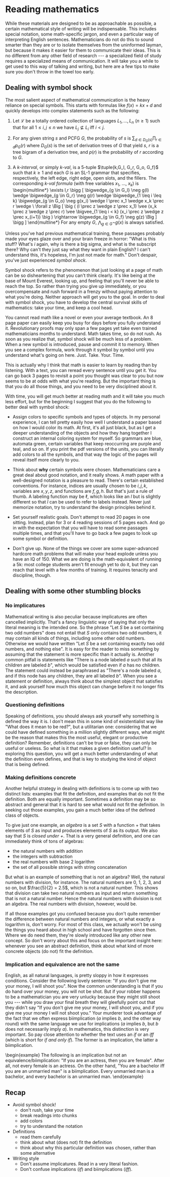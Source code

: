 # Reading mathematics

While these materials are designed to be as approachable as possible, a certain mathematical style of writing will be indispensable.
This includes special notation, some math-specific jargon, and even a particular way of interpreting English sentences.
Mathematicians do not do this to sound smarter than they are or to isolate themselves from the uninformed layman, but because it makes it easier for them to communicate their ideas.
This is no different from any other field of research --- a specialized field of study requires a specialized means of communication.
It will take you a while to get used to this way of talking and writing, but here are a few tips to make sure you don't throw in the towel too early.

## Dealing with symbol shock

The most salient aspect of mathematical communication is the heavy reliance on special symbols.
This starts with formulas like $f(x) = kx + d$ and quickly develops into complex statements such as the following:

1.  Let $\mathcal{L}$ be a totally ordered collection of languages $L_1, \ldots, L_n$ ($n \geq 1$) such that for all $1 \leq i,j \leq n$ we have $L_j \not\subseteq L_i$ iff $i < j$.

1.  For any given string $s$ and PCFG $G$, the probability of $s$ is $\sum_{d \in D_G(s)} \prod_{r \in d} p_G(r)$ where $D_G(s)$ is the set of derivation trees of $G$ that yield $s$, $r$ is a tree bigram of a derivation tree, and $p(r)$ is the probability of $r$ according to $G$.

1.  A *$k$-interval*, or simply *$k$-val*, is a $5$-tuple $\tuple{k,G_l, G_r, G_o, G_f}$ such that $k \geq 1$ and each $G$ is an SL-$1$ grammar that specifies, respectively, the left edge, right edge, open slots, and the fillers.
    The corresponding *$k$-val formula* (with free variables $x_1$, $\ldots$, $x_k$) is 
    \begin{multline*}
        \exists l,r
        \bigg [
            \bigwedge_{g \in G_l} \neg g(l)
            \wedge
            \bigwedge_{g \in G_r} \neg g(r)
            \wedge
            \bigwedge_{1 \leq i \leq k} 
            \bigwedge_{g \in G_o} \neg g(x_i)
            \wedge
            l \prec x_1
            \wedge
            x_k \prec r
            \wedge
            \\
            \forall z
            \Big [
                \big (
                    (l \prec z \wedge z \prec x_1)
                    \vee
                    (x_k \prec z \wedge z \prec r)
                    \vee
                    \bigvee_{1 \leq i < k}
                    (x_i \prec z \wedge z \prec x_{i+1})
                \big )
                \rightarrow
                \bigwedge_{g \in G_f} \neg g(z)
            \Big ]
        \bigg ]
    \end{multline*}
    For any empty $G$, $\bigwedge_{g \in G} \neg g(x)$ is always satisfied.

Unless you've had previous mathematical training, these passages probably made your eyes glaze over and your brain freeze in horror:
"What is this stuff?
What's $i$ again, why is there a big sigma, and what is the subscript there?
Why can't they just say what they want in plain English?
I can't understand this, it's hopeless, I'm just not made for math."
Don't despair, you've just experienced *symbol shock*.

Symbol shock refers to the phenomenon that just looking at a page of math can be so disheartening that you can't think clearly.
It's like being at the base of Mount Everest, looking up, and feeling that you'll never be able to reach the top.
So rather than trying you give up immediately, or you overcompensate and rush forward in a frenzy without paying attention to what you're doing.
Neither approach will get you to the goal.
In order to deal with symbol shock, you have to develop the central survival skills of mathematics: take your time, and keep a cool head.

You cannot read math like a novel or even your average textbook.
An 8 page paper can easily keep you busy for days before you fully understand it.
Revolutionary proofs may only span a few pages yet take even trained mathematicians months to understand.
Math takes time, so do not rush.
As soon as you realize that, symbol shock will be much less of a problem.
When a new symbol is introduced, pause and commit it to memory.
When you see a complex formula, work through it symbol by symbol until you understand what's going on here.
Just. Take. Your. Time.

This is actually why I think that math is easier to learn by reading than by listening.
With a text, you can reread every sentence until you get it.
You can go back 3 pages to revisit a point you thought was clear to you but now seems to be at odds with what you're reading.
But the important thing is that you do all those things, and you need to be very disciplined about it.

With time, you will get much better at reading math and it will take you much less effort, but for the beginning I suggest that you do the following to better deal with symbol shock:

- Assign colors to specific symbols and types of objects.
  In my personal experience, I can tell pretty easily how well I understand a paper based on how I would color its math.
  At first, it's all just black, but as I get a deeper understanding of the objects and how they hang together I construct an internal coloring system for myself.
  So grammars are blue, automata green, certain variables that keep reoccurring are purple and teal, and so on.
  If you print the pdf versions of the units, you can literally add colors to all the symbols, and that way the logic of the pages will reveal itself more clearly to you.

- Think about **why** certain symbols were chosen.
  Mathematicians care a great deal about good notation, and it really shows.
  A math paper with a well-designed notation is a pleasure to read.
  There's certain established conventions.
  For instance, indices are usually chosen to be $i, j, k$, variables are $x, y, z$, and functions are $f, g, h$.
  But that's just a rule of thumb.
  A labeling function may be $\ell$, which looks like an $l$ but is slightly different so that $l$ can be used to refer to labels instead.
  Never just memorize notation, try to understand the design principles behind it.

- Set yourself realistic goals.
  Don't attempt to read 20 pages in one sitting.
  Instead, plan for 3 or 4 reading sessions of 5 pages each.
  And go in with the expectation that you will have to read some passages multiple times, and that you'll have to go back a few pages to look up some symbol or definition.

- Don't give up.
  None of the things we cover are some super-advanced hardcore math problems that will make your head explode unless you have an IQ of 150.
  What we are doing is the math-equivalent of running a 5k: most college students aren't fit enough yet to do it, but they can reach that level with a few months of training.
  It requires tenacity and discipline, though.


## Dealing with some other stumbling blocks

### No implicatures

Mathematical writing is also peculiar because implicatures are often cancelled implicitly.
That's a fancy linguistic way of saying that only the literal meaning is the intended one.
So the phrase "Let $S$ be a set containing two odd numbers" does not entail that $S$ only contains two odd numbers, it may contain all kinds of things, including some other odd numbers.
Otherwise we would have written "Let $S$ be a set containing exactly two odd numbers, and nothing else".
It is easy for the reader to miss something by assuming that the statement is more specific than it actually is.
Another common pitfall is statements like "There is a node labeled $a$ such that all its children are labeled $b$", which would be satisfied even if $a$ has no children.
The statement could instead be paraphrased as "There's a node labeled $a$, and if this node has any children, they are all labeled $b$".
When you see a statement or definition, always think about the simplest object that satisfies it, and ask yourself how much this object can change before it no longer fits the description.

### Questioning definitions

Speaking of definitions, you should always ask yourself why something is defined the way it is.
I don't mean this in some kind of existentialist way like "What does it mean to be red?", but a utilitarian one: considering that we could have defined something in a million slightly different ways, what might be the reason that makes this the most useful, elegant or productive definition?
Remember, definitions can't be true or false, they can only be useful or useless.
So what is it that makes a given definition useful?
In exploring this question, you will get a much better understanding of what the definition even defines, and that is key to studying the kind of object that is being defined.

### Making definitions concrete

Another helpful strategy in dealing with definitions is to come up with two distinct lists: examples that fit the definition, and examples that do not fit the definition.
Both are equally important.
Sometimes a definition may be so abstract and general that it is hard to see what would not fit the definition.
In seeking out those examples, you gain a much better idea of the defined class of objects.

To give just one example, an *algebra* is a set $S$ with a function $+$ that takes elements of $S$ as input and produces elements of $S$ as its output.
We also say that $S$ is *closed under $+$*.
That is a very general definition, and one can immediately think of tons of algebras:

- the natural numbers with addition
- the integers with subtraction
- the real numbers with base 2 logarithm
- the set of all possible strings with string concatenation

But what is an example of something that is not an algebra?
Well, the natural numbers with division, for instance.
The natural numbers are 0, 1, 2, 3, and so on, but $\frac{5}{2} = 2.5$, which is not a natural number.
This shows that division can take two natural numbers as input and return something that is not a natural number.
Hence the natural numbers with division is not an algebra.
The real numbers with division, however, would be.

If all those examples got you confused because you don't quite remember the difference between natural numbers and integers, or what exactly a logarithm is, don't worry.
For most of this class, we actually won't be using the things you heard about in high school and have forgotten since then.
Where we do need them, they're slowly introduced like any other new concept.
So don't worry about this and focus on the important insight here: whenever you see an abstract definition, think about what kind of more concrete objects (do not) fit the definition.

### Implication and equivalence are not the same

English, as all natural languages, is pretty sloppy in how it expresses conditions.
Consider the following lovely sentence: "If you don't give me your money, I will shoot you".
Now the common understanding is that if you do hand over your money, you will not be shot.
But if your robber happens to be a mathematician you are very unlucky because they might still shoot you --- while you draw your final breath they will gleefully point out that they didn't say "If you don't give me your money, I will shoot you, and if you give me your money I will not shoot you."
Your murderer took advantage of the fact that we often express biimplication ($a$ implies $b$, and the other way round) with the same language we use for implications ($a$ implies $b$, but $b$ does not necessarily imply $a$).
In mathematics, this distinction is very important.
So pay close attention to whether the text uses an *if* or an *iff* (which is short for *if and only if*).
The former is an implication, the latter a biimplication.

\begin{example}
    The following is an implication but not an equivalence/biimplication: "If you are an actress, then you are female".
    After all, not every female is an actress.
    On the other hand, "You are a bachelor iff you are an unmarried man" is a biimplication.
    Every unmarried man is a bachelor, and every bachelor is an unmarried man.
\end{example}

## Recap

- Avoid symbol shock!
    - don't rush, take your time
    - break readings into chunks
    - add colors
    - try to understand the notation
- Definitions
    - read them carefully
    - think about what (does not) fit the definition
    - think about why this particular definition was chosen, rather than some alternative
- Writing style
    - Don't assume implicatures.
      Read in a very literal fashion.
    - Don't confuse implications (*if*) and biimplications (*iff*).
